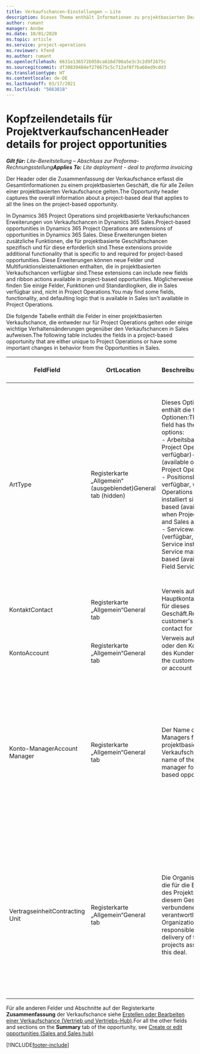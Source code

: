 ```yaml
---
title: Verkaufschancen-Einstellungen – Lite
description: Dieses Thema enthält Informationen zu projektbasierten Deals und projektbasierten Verkaufschancen-Zeilen.
author: rumant
manager: Annbe
ms.date: 10/01/2020
ms.topic: article
ms.service: project-operations
ms.reviewer: kfend
ms.author: rumant
ms.openlocfilehash: 6631e136572b958ca616d708a5e3c3c2d9f2675c
ms.sourcegitcommit: df30839484ef278675c5c712af0f7ba66ed9cdd3
ms.translationtype: HT
ms.contentlocale: de-DE
ms.lasthandoff: 03/17/2021
ms.locfileid: "5663818"
---
```

# <a name="header-details-for-project-opportunities"></a><span data-ttu-id="6ceed-103">Kopfzeilendetails für Projektverkaufschancen</span><span class="sxs-lookup"><span data-stu-id="6ceed-103">Header details for project opportunities</span></span>

<span data-ttu-id="6ceed-104">_**Gilt für:** Lite-Bereitstellung – Abschluss zur Proforma-Rechnungsstellung_</span><span class="sxs-lookup"><span data-stu-id="6ceed-104">_**Applies To:** Lite deployment - deal to proforma invoicing_</span></span>

<span data-ttu-id="6ceed-105">Der Header oder die Zusammenfassung der Verkaufschance erfasst die Gesamtinformationen zu einem projektbasierten Geschäft, die für alle Zeilen einer projektbasierten Verkaufschance gelten.</span><span class="sxs-lookup"><span data-stu-id="6ceed-105">The Opportunity header captures the overall information about a project-based deal that applies to all the lines on the project-based opportunity.</span></span>

<span data-ttu-id="6ceed-106">In Dynamics 365 Project Operations sind projektbasierte Verkaufschancen Erweiterungen von Verkaufschancen in Dynamics 365 Sales.</span><span class="sxs-lookup"><span data-stu-id="6ceed-106">Project-based opportunities in Dynamics 365 Project Operations are extensions of opportunities in Dynamics 365 Sales.</span></span> <span data-ttu-id="6ceed-107">Diese Erweiterungen bieten zusätzliche Funktionen, die für projektbasierte Geschäftschancen spezifisch und für diese erforderlich sind.</span><span class="sxs-lookup"><span data-stu-id="6ceed-107">These extensions provide additional functionality that is specific to and required for project-based opportunities.</span></span> <span data-ttu-id="6ceed-108">Diese Erweiterungen können neue Felder und Multifunktionsleistenaktionen enthalten, die in projektbasierten Verkaufschancen verfügbar sind.</span><span class="sxs-lookup"><span data-stu-id="6ceed-108">These extensions can include new fields and ribbon actions available in project-based opportunities.</span></span> <span data-ttu-id="6ceed-109">Möglicherweise finden Sie einige Felder, Funktionen und Standardlogiken, die in Sales verfügbar sind, nicht in Project Operations.</span><span class="sxs-lookup"><span data-stu-id="6ceed-109">You may find some fields, functionality, and defaulting logic that is available in Sales isn't available in Project Operations.</span></span>

<span data-ttu-id="6ceed-110">Die folgende Tabelle enthält die Felder in einer projektbasierten Verkaufschance, die entweder nur für Project Operations gelten oder einige wichtige Verhaltensänderungen gegenüber den Verkaufschancen in Sales aufweisen.</span><span class="sxs-lookup"><span data-stu-id="6ceed-110">The following table includes the fields in a project-based opportunity that are either unique to Project Operations or have some important changes in behavior from the Opportunities in Sales.</span></span>

| <span data-ttu-id="6ceed-111">**Feld**</span><span class="sxs-lookup"><span data-stu-id="6ceed-111">**Field**</span></span> | <span data-ttu-id="6ceed-112">**Ort**</span><span class="sxs-lookup"><span data-stu-id="6ceed-112">**Location**</span></span> | <span data-ttu-id="6ceed-113">**Beschreibung**</span><span class="sxs-lookup"><span data-stu-id="6ceed-113">**Description**</span></span> | <span data-ttu-id="6ceed-114">**Downstream-Auswirkungen**</span><span class="sxs-lookup"><span data-stu-id="6ceed-114">**Downstream impact**</span></span> |
| --- | --- | --- | --- |
| <span data-ttu-id="6ceed-115">Art</span><span class="sxs-lookup"><span data-stu-id="6ceed-115">Type</span></span> | <span data-ttu-id="6ceed-116">Registerkarte „Allgemein“ (ausgeblendet)</span><span class="sxs-lookup"><span data-stu-id="6ceed-116">General tab (hidden)</span></span> | <span data-ttu-id="6ceed-117">Dieses Optionssatzfeld enthält die folgenden Optionen:</span><span class="sxs-lookup"><span data-stu-id="6ceed-117">This option set field has the following options:</span></span></br><span data-ttu-id="6ceed-118">- Arbeitsbasiert (nur bei Project Operations verfügbar)</span><span class="sxs-lookup"><span data-stu-id="6ceed-118">- Work-based (available only with Project Operations)</span></span></br><span data-ttu-id="6ceed-119">- Positionsbasiert (nur verfügbar, wenn Project Operations und Sales installiert sind)</span><span class="sxs-lookup"><span data-stu-id="6ceed-119">- Item-based (available only when Project Operations and Sales are installed)</span></span></br><span data-ttu-id="6ceed-120">- Servicewartungsbasiert (verfügbar, wenn Field Service installiert ist)</span><span class="sxs-lookup"><span data-stu-id="6ceed-120">- Service maintenance-based (available when Field Service is installed)</span></span> | <span data-ttu-id="6ceed-121">Wenn Sie Project Operations verwenden, wird dieser Feldwert automatisch auf **Arbeitsbasiert** festgelegt. Dadurch wird die Verkaufschance als projektbasiert klassifiziert.</span><span class="sxs-lookup"><span data-stu-id="6ceed-121">When you use Project Operations, this field value is automatically set to **Work-based** which classifies the Opportunity as project-based.</span></span> <span data-ttu-id="6ceed-122">Eine Verkaufschance sollte projektbasiert sein, um alle projektspezifischen Erweiterungen und Funktionen im nachgelagerten Verkaufsprozess für dieses Geschäft zu aktivieren.</span><span class="sxs-lookup"><span data-stu-id="6ceed-122">An Opportunity should be project-based to enable all project-specific extensions and functionality in the downstream sales process for this deal.</span></span> |
| <span data-ttu-id="6ceed-123">Kontakt</span><span class="sxs-lookup"><span data-stu-id="6ceed-123">Contact</span></span> | <span data-ttu-id="6ceed-124">Registerkarte „Allgemein“</span><span class="sxs-lookup"><span data-stu-id="6ceed-124">General tab</span></span> | <span data-ttu-id="6ceed-125">Verweis auf den Hauptkontakt des Kunden für dieses Geschäft.</span><span class="sxs-lookup"><span data-stu-id="6ceed-125">Reference to the customer's primary contact for this deal.</span></span> | |
| <span data-ttu-id="6ceed-126">Konto</span><span class="sxs-lookup"><span data-stu-id="6ceed-126">Account</span></span> | <span data-ttu-id="6ceed-127">Registerkarte „Allgemein“</span><span class="sxs-lookup"><span data-stu-id="6ceed-127">General tab</span></span> | <span data-ttu-id="6ceed-128">Verweis auf die Firma oder den Kontodatensatz des Kunden.</span><span class="sxs-lookup"><span data-stu-id="6ceed-128">Reference to the customer's company or account record.</span></span> | |
| <span data-ttu-id="6ceed-129">Konto-Manager</span><span class="sxs-lookup"><span data-stu-id="6ceed-129">Account Manager</span></span> | <span data-ttu-id="6ceed-130">Registerkarte „Allgemein“</span><span class="sxs-lookup"><span data-stu-id="6ceed-130">General tab</span></span> | <span data-ttu-id="6ceed-131">Der Name des Account Managers für diese projektbasierte Verkaufschance.</span><span class="sxs-lookup"><span data-stu-id="6ceed-131">The name of the Account manager for this project-based opportunity.</span></span> | <span data-ttu-id="6ceed-132">Der Account Manager ist verantwortlich für die Verwaltung der Beziehung zum Kunden bis zum Abschluss dieses Projekts.</span><span class="sxs-lookup"><span data-stu-id="6ceed-132">The Account manager is responsible for managing the relationship with the customer through the completion of this project.</span></span> <span data-ttu-id="6ceed-133">Basierend auf dem buchbaren Ressourceneintrag, der an den Account Manager gebunden ist, ist die Vertragseinheit voreingestellt.</span><span class="sxs-lookup"><span data-stu-id="6ceed-133">Based on the bookable resource record tied to the Account manager, the contracting unit is defaulted.</span></span> |
| <span data-ttu-id="6ceed-134">Vertragseinheit</span><span class="sxs-lookup"><span data-stu-id="6ceed-134">Contracting Unit</span></span> | <span data-ttu-id="6ceed-135">Registerkarte „Allgemein“</span><span class="sxs-lookup"><span data-stu-id="6ceed-135">General tab</span></span> | <span data-ttu-id="6ceed-136">Die Organisationseinheit, die für die Bereitstellung des Projekts oder der mit diesem Geschäft verbundenen Projekte verantwortlich ist.</span><span class="sxs-lookup"><span data-stu-id="6ceed-136">The Organization unit that is responsible for the delivery of the project or projects associated with this deal.</span></span> | <span data-ttu-id="6ceed-137">Die Vertragseinheit ist die Abteilung des Unternehmens, die die Projekte nach Abschluss des Geschäfts abschließt.</span><span class="sxs-lookup"><span data-stu-id="6ceed-137">The contracting unit is the division of the company that will complete the project(s) after the deal is closed.</span></span> <span data-ttu-id="6ceed-138">Jede Vertragseinheit hat eine Währung, und diese Währung wird verwendet, um geschätzte und tatsächliche Kosten zu melden, die während des Projekts anfallen.</span><span class="sxs-lookup"><span data-stu-id="6ceed-138">Every contracting unit has a currency, and this currency is used to report estimated and actual costs incurred during the project.</span></span> |

<span data-ttu-id="6ceed-139">Für alle anderen Felder und Abschnitte auf der Registerkarte **Zusammenfassung** der Verkaufschance siehe [Erstellen oder Bearbeiten einer Verkaufschance (Vertrieb und Vertriebs-Hub)](https://docs.microsoft.com/dynamics365/sales-enterprise/create-edit-opportunity-sales).</span><span class="sxs-lookup"><span data-stu-id="6ceed-139">For all the other fields and sections on the **Summary** tab of the opportunity, see [Create or edit opportunities (Sales and Sales hub)](https://docs.microsoft.com/dynamics365/sales-enterprise/create-edit-opportunity-sales)</span></span>


[!INCLUDE[footer-include](../../includes/footer-banner.md)]
